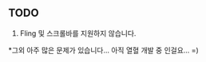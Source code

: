 TODO
---------------------------------------------
1. Fling 및 스크롤바를 지원하지 않습니다.

*그외 아주 많은 문제가 있습니다... 아직 열혈 개발 중 인걸요...  =)


